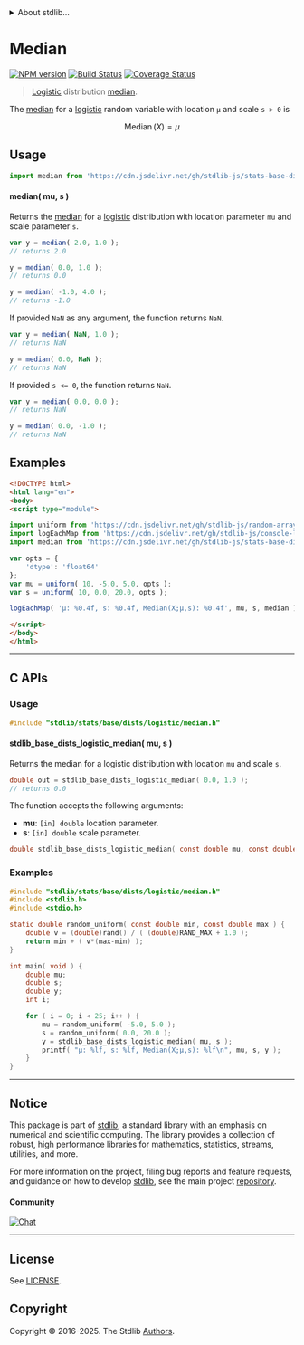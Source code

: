 <!--

@license Apache-2.0

Copyright (c) 2018 The Stdlib Authors.

Licensed under the Apache License, Version 2.0 (the "License");
you may not use this file except in compliance with the License.
You may obtain a copy of the License at

   http://www.apache.org/licenses/LICENSE-2.0

Unless required by applicable law or agreed to in writing, software
distributed under the License is distributed on an "AS IS" BASIS,
WITHOUT WARRANTIES OR CONDITIONS OF ANY KIND, either express or implied.
See the License for the specific language governing permissions and
limitations under the License.

-->


<details>
  <summary>
    About stdlib...
  </summary>
  <p>We believe in a future in which the web is a preferred environment for numerical computation. To help realize this future, we've built stdlib. stdlib is a standard library, with an emphasis on numerical and scientific computation, written in JavaScript (and C) for execution in browsers and in Node.js.</p>
  <p>The library is fully decomposable, being architected in such a way that you can swap out and mix and match APIs and functionality to cater to your exact preferences and use cases.</p>
  <p>When you use stdlib, you can be absolutely certain that you are using the most thorough, rigorous, well-written, studied, documented, tested, measured, and high-quality code out there.</p>
  <p>To join us in bringing numerical computing to the web, get started by checking us out on <a href="https://github.com/stdlib-js/stdlib">GitHub</a>, and please consider <a href="https://opencollective.com/stdlib">financially supporting stdlib</a>. We greatly appreciate your continued support!</p>
</details>

# Median

[![NPM version][npm-image]][npm-url] [![Build Status][test-image]][test-url] [![Coverage Status][coverage-image]][coverage-url] <!-- [![dependencies][dependencies-image]][dependencies-url] -->

> [Logistic][logistic-distribution] distribution [median][median].

<!-- Section to include introductory text. Make sure to keep an empty line after the intro `section` element and another before the `/section` close. -->

<section class="intro">

The [median][median] for a [logistic][logistic-distribution] random variable with location `μ` and scale `s > 0` is

<!-- <equation class="equation" label="eq:logistic_median" align="center" raw="\operatorname{Median}\left( X \right) = \mu" alt="Median for a logistic distribution."> -->

```math
\mathop{\mathrm{Median}}\left( X \right) = \mu
```

<!-- <div class="equation" align="center" data-raw-text="\operatorname{Median}\left( X \right) = \mu" data-equation="eq:logistic_median">
    <img src="https://cdn.jsdelivr.net/gh/stdlib-js/stdlib@51534079fef45e990850102147e8945fb023d1d0/lib/node_modules/@stdlib/stats/base/dists/logistic/median/docs/img/equation_logistic_median.svg" alt="Median for a logistic distribution.">
    <br>
</div> -->

<!-- </equation> -->

</section>

<!-- /.intro -->

<!-- Package usage documentation. -->



<section class="usage">

## Usage

```javascript
import median from 'https://cdn.jsdelivr.net/gh/stdlib-js/stats-base-dists-logistic-median@esm/index.mjs';
```

#### median( mu, s )

Returns the [median][median] for a [logistic][logistic-distribution] distribution with location parameter `mu` and scale parameter `s`.

```javascript
var y = median( 2.0, 1.0 );
// returns 2.0

y = median( 0.0, 1.0 );
// returns 0.0

y = median( -1.0, 4.0 );
// returns -1.0
```

If provided `NaN` as any argument, the function returns `NaN`.

```javascript
var y = median( NaN, 1.0 );
// returns NaN

y = median( 0.0, NaN );
// returns NaN
```

If provided `s <= 0`, the function returns `NaN`.

```javascript
var y = median( 0.0, 0.0 );
// returns NaN

y = median( 0.0, -1.0 );
// returns NaN
```

</section>

<!-- /.usage -->

<!-- Package usage notes. Make sure to keep an empty line after the `section` element and another before the `/section` close. -->

<section class="notes">

</section>

<!-- /.notes -->

<!-- Package usage examples. -->

<section class="examples">

## Examples

<!-- eslint no-undef: "error" -->

```html
<!DOCTYPE html>
<html lang="en">
<body>
<script type="module">

import uniform from 'https://cdn.jsdelivr.net/gh/stdlib-js/random-array-uniform@esm/index.mjs';
import logEachMap from 'https://cdn.jsdelivr.net/gh/stdlib-js/console-log-each-map@esm/index.mjs';
import median from 'https://cdn.jsdelivr.net/gh/stdlib-js/stats-base-dists-logistic-median@esm/index.mjs';

var opts = {
    'dtype': 'float64'
};
var mu = uniform( 10, -5.0, 5.0, opts );
var s = uniform( 10, 0.0, 20.0, opts );

logEachMap( 'µ: %0.4f, s: %0.4f, Median(X;µ,s): %0.4f', mu, s, median );

</script>
</body>
</html>
```

</section>

<!-- /.examples -->

<!-- C interface documentation. -->

* * *

<section class="c">

## C APIs

<!-- Section to include introductory text. Make sure to keep an empty line after the intro `section` element and another before the `/section` close. -->

<section class="intro">

</section>

<!-- /.intro -->

<!-- C usage documentation. -->

<section class="usage">

### Usage

```c
#include "stdlib/stats/base/dists/logistic/median.h"
```

#### stdlib_base_dists_logistic_median( mu, s )

Returns the median for a logistic distribution with location `mu` and scale `s`.

```c
double out = stdlib_base_dists_logistic_median( 0.0, 1.0 );
// returns 0.0
```

The function accepts the following arguments:

-   **mu**: `[in] double` location parameter.
-   **s**: `[in] double` scale parameter.

```c
double stdlib_base_dists_logistic_median( const double mu, const double s );
```

</section>

<!-- /.usage -->

<!-- C API usage notes. Make sure to keep an empty line after the `section` element and another before the `/section` close. -->

<section class="notes">

</section>

<!-- /.notes -->

<!-- C API usage examples. -->

<section class="examples">

### Examples

```c
#include "stdlib/stats/base/dists/logistic/median.h"
#include <stdlib.h>
#include <stdio.h>

static double random_uniform( const double min, const double max ) {
    double v = (double)rand() / ( (double)RAND_MAX + 1.0 );
    return min + ( v*(max-min) );
}

int main( void ) {
    double mu;
    double s;
    double y;
    int i;

    for ( i = 0; i < 25; i++ ) {
        mu = random_uniform( -5.0, 5.0 );
        s = random_uniform( 0.0, 20.0 );
        y = stdlib_base_dists_logistic_median( mu, s );
        printf( "µ: %lf, s: %lf, Median(X;µ,s): %lf\n", mu, s, y );
    }
}
```

</section>

<!-- /.examples -->

<!-- Section to include cited references. If references are included, add a horizontal rule *before* the section. Make sure to keep an empty line after the `section` element and another before the `/section` close. -->

<section class="references">

</section>

<!-- /.references -->

<!-- Section for related `stdlib` packages. Do not manually edit this section, as it is automatically populated. -->

<section class="related">

</section>

<!-- /.related -->

<!-- Section for all links. Make sure to keep an empty line after the `section` element and another before the `/section` close. -->


<section class="main-repo" >

* * *

## Notice

This package is part of [stdlib][stdlib], a standard library with an emphasis on numerical and scientific computing. The library provides a collection of robust, high performance libraries for mathematics, statistics, streams, utilities, and more.

For more information on the project, filing bug reports and feature requests, and guidance on how to develop [stdlib][stdlib], see the main project [repository][stdlib].

#### Community

[![Chat][chat-image]][chat-url]

---

## License

See [LICENSE][stdlib-license].


## Copyright

Copyright &copy; 2016-2025. The Stdlib [Authors][stdlib-authors].

</section>

<!-- /.stdlib -->

<!-- Section for all links. Make sure to keep an empty line after the `section` element and another before the `/section` close. -->

<section class="links">

[npm-image]: http://img.shields.io/npm/v/@stdlib/stats-base-dists-logistic-median.svg
[npm-url]: https://npmjs.org/package/@stdlib/stats-base-dists-logistic-median

[test-image]: https://github.com/stdlib-js/stats-base-dists-logistic-median/actions/workflows/test.yml/badge.svg?branch=main
[test-url]: https://github.com/stdlib-js/stats-base-dists-logistic-median/actions/workflows/test.yml?query=branch:main

[coverage-image]: https://img.shields.io/codecov/c/github/stdlib-js/stats-base-dists-logistic-median/main.svg
[coverage-url]: https://codecov.io/github/stdlib-js/stats-base-dists-logistic-median?branch=main

<!--

[dependencies-image]: https://img.shields.io/david/stdlib-js/stats-base-dists-logistic-median.svg
[dependencies-url]: https://david-dm.org/stdlib-js/stats-base-dists-logistic-median/main

-->

[chat-image]: https://img.shields.io/gitter/room/stdlib-js/stdlib.svg
[chat-url]: https://app.gitter.im/#/room/#stdlib-js_stdlib:gitter.im

[stdlib]: https://github.com/stdlib-js/stdlib

[stdlib-authors]: https://github.com/stdlib-js/stdlib/graphs/contributors

[umd]: https://github.com/umdjs/umd
[es-module]: https://developer.mozilla.org/en-US/docs/Web/JavaScript/Guide/Modules

[deno-url]: https://github.com/stdlib-js/stats-base-dists-logistic-median/tree/deno
[deno-readme]: https://github.com/stdlib-js/stats-base-dists-logistic-median/blob/deno/README.md
[umd-url]: https://github.com/stdlib-js/stats-base-dists-logistic-median/tree/umd
[umd-readme]: https://github.com/stdlib-js/stats-base-dists-logistic-median/blob/umd/README.md
[esm-url]: https://github.com/stdlib-js/stats-base-dists-logistic-median/tree/esm
[esm-readme]: https://github.com/stdlib-js/stats-base-dists-logistic-median/blob/esm/README.md
[branches-url]: https://github.com/stdlib-js/stats-base-dists-logistic-median/blob/main/branches.md

[stdlib-license]: https://raw.githubusercontent.com/stdlib-js/stats-base-dists-logistic-median/main/LICENSE

[logistic-distribution]: https://en.wikipedia.org/wiki/Logistic_distribution

[median]: https://en.wikipedia.org/wiki/Median

</section>

<!-- /.links -->
